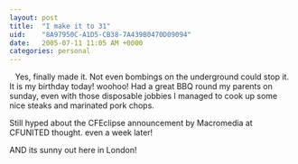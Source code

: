 ```yaml
---
layout: post
title:  "I make it to 31"
uid:	"8A97950C-A1D5-CB38-7A439B0470D09094"
date:   2005-07-11 11:05 AM +0000
categories: personal
---
```

<a href="http://photos1.blogger.com/blogger/400/255/1600/31.gif"><img style="float:left; margin:0 10px 10px 0;cursor:pointer; cursor:hand;" src="http://photos1.blogger.com/blogger/400/255/400/31.gif" border="0" alt="" /></a>
Yes, finally made it. Not even bombings on the underground could stop it. It is my birthday today! woohoo!
Had a great BBQ round my parents on sunday, even with those disposable jobbies I managed to cook up some nice steaks and marinated pork chops.

Still hyped about the CFEclipse announcement by Macromedia at CFUNITED thought. even a week later!

AND its sunny out here in London!